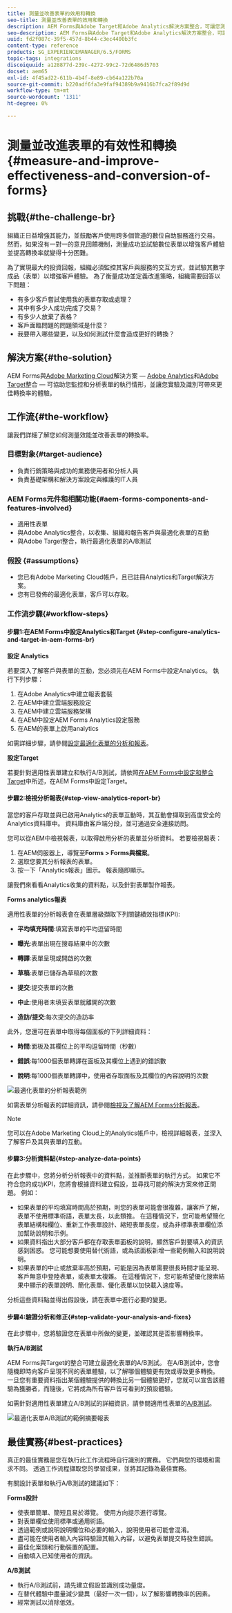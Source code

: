 ```yaml
---
title: 測量並改善表單的效用和轉換
seo-title: 測量並改善表單的效用和轉換
description: AEM Forms與Adobe Target和Adobe Analytics解決方案整合，可讓您測量並改善表單的效能和轉換率。
seo-description: AEM Forms與Adobe Target和Adobe Analytics解決方案整合，可讓您測量並改善表單的效能和轉換率。
uuid: fd2f087c-39f5-457d-8b44-c3ec4400b3fc
content-type: reference
products: SG_EXPERIENCEMANAGER/6.5/FORMS
topic-tags: integrations
discoiquuid: a128877d-239c-4272-99c2-72d6486d5703
docset: aem65
exl-id: 4f45ad22-611b-4b4f-8e89-cb64a122b70a
source-git-commit: b220adf6fa3e9faf94389b9a9416b7fca2f89d9d
workflow-type: tm+mt
source-wordcount: '1311'
ht-degree: 0%

---
```


# 測量並改進表單的有效性和轉換{#measure-and-improve-effectiveness-and-conversion-of-forms}

## 挑戰{#the-challenge-br}

組織正日益增強其能力，並鼓勵客戶使用跨多個管道的數位自助服務進行交易。 然而，如果沒有一對一的意見回饋機制，測量成功並試驗數位表單以增強客戶體驗並提高轉換率就變得十分困難。

為了實現最大的投資回報，組織必須監控其客戶與服務的交互方式，並試驗其數字成品（表單）以增強客戶體驗。 為了衡量成功並定義改進策略，組織需要回答以下問題：

* 有多少客戶嘗試使用我的表單存取或處理？
* 其中有多少人成功完成了交易？
* 有多少人放棄了表格？
* 客戶面臨問題的問題領域是什麼？
* 我要帶入哪些變更，以及如何測試什麼會造成更好的轉換？

## 解決方案{#the-solution}

AEM Forms與[Adobe Marketing Cloud](https://www.adobe.com/marketing-cloud.html)解決方案 — [Adobe Analytics](https://www.adobe.com/marketing-cloud/web-analytics.html)和[Adobe Target](https://www.adobe.com/marketing-cloud/testing-targeting.html)整合 — 可協助您監控和分析表單的執行情形，並讓您實驗及識別可帶來更佳轉換率的體驗。

## 工作流{#the-workflow}

讓我們詳細了解您如何測量效能並改善表單的轉換率。

### 目標對象{#target-audience}

* 負責行銷策略與成功的業務使用者和分析人員
* 負責基礎架構和解決方案設定與維護的IT人員

### AEM Forms元件和相關功能{#aem-forms-components-and-features-involved}

* 適用性表單
* 與Adobe Analytics整合，以收集、組織和報告客戶與最適化表單的互動
* 與Adobe Target整合，執行最適化表單的A/B測試

### 假設 {#assumptions}

* 您已有Adobe Marketing Cloud帳戶，且已註冊Analytics和Target解決方案。
* 您有已發佈的最適化表單，客戶可以存取。

### 工作流步驟{#workflow-steps}

#### 步驟1:在AEM Forms中設定Analytics和Target {#step-configure-analytics-and-target-in-aem-forms-br}

**設定 Analytics**

若要深入了解客戶與表單的互動，您必須先在AEM Forms中設定Analytics。 執行下列步驟：

1. 在Adobe Analytics中建立報表套裝
1. 在AEM中建立雲端服務設定
1. 在AEM中建立雲端服務架構
1. 在AEM中設定AEM Forms Analytics設定服務
1. 在AEM的表單上啟用analytics

如需詳細步驟，請參閱[設定最適化表單的分析和報表](../../forms/using/configure-analytics-forms-documents.md)。

**設定Target**

若要針對適用性表單建立和執行A/B測試，請依照[在AEM Forms中設定和整合Target](../../forms/using/ab-testing-adaptive-forms.md#p-set-up-and-integrate-target-in-aem-forms-p)中所述，在AEM Forms中設定Target。

#### 步驟2:檢視分析報表{#step-view-analytics-report-br}

當您的客戶存取並與已啟用Analytics的表單互動時，其互動會擷取到高度安全的Analytics資料庫中。 資料庫由客戶端分段，並可通過安全連接訪問。

您可以從AEM中檢視報表，以取得啟用分析的表單並分析資料。 若要檢視報表：

1. 在AEM伺服器上，導覽至&#x200B;**Forms > Forms與檔案**。
1. 選取您要其分析報表的表單。
1. 按一下「Analytics報表」圖示。 報表隨即顯示。

讓我們來看看Analytics收集的資料點，以及針對表單製作報表。

**Forms analytics報表**

適用性表單的分析報表會在表單層級擷取下列關鍵績效指標(KPI):

* **平均填充時間**:填寫表單的平均逗留時間
* **曝光**:表單出現在搜尋結果中的次數

* **轉譯**:表單呈現或開啟的次數
* **草稿**:表單已儲存為草稿的次數

* **提交**:提交表單的次數
* **中止**:使用者未填妥表單就離開的次數
* **造訪/提交**:每次提交的造訪率

此外，您還可在表單中取得每個面板的下列詳細資料：

* **時間**:面板及其欄位上的平均逗留時間（秒數）

* **錯誤**:每1000個表單轉譯在面板及其欄位上遇到的錯誤數

* **說明**:每1000個表單轉譯中，使用者存取面板及其欄位的內容說明的次數

![最適化表單的分析報表範例](assets/summary-report.png)

如需表單分析報表的詳細資訊，請參閱[檢視及了解AEM Forms分析報表](../../forms/using/view-understand-aem-forms-analytics-reports.md)。

>[!NOTE]
>
>您可以在Adobe Marketing Cloud上的Analytics帳戶中，檢視詳細報表，並深入了解客戶及其與表單的互動。

#### 步驟3:分析資料點{#step-analyze-data-points}

在此步驟中，您將分析分析報表中的資料點，並推斷表單的執行方式。 如果它不符合您的成功KPI，您將會根據資料建立假設，並尋找可能的解決方案來修正問題。 例如：

* 如果表單的平均填寫時間高於預期，則您的表單可能會很複雜，讓客戶了解，表單不使用標準術語，表單太長，以此類推。 在這種情況下，您可能希望簡化表單結構和欄位、重新工作表單設計、縮短表單長度，或為非標準表單欄位添加幫助說明和示例。
* 如果資料指出大部分客戶都在存取表單面板的說明，顯然客戶對要填入的資訊感到困惑。 您可能想要使用替代術語，或為該面板新增一些範例輸入和說明說明。
* 如果表單的中止或放棄率高於預期，可能是因為表單需要很長時間才能呈現、客戶無意中登陸表單，或表單太複雜。 在這種情況下，您可能希望優化搜索結果中顯示的表單說明、簡化表單、優化表單以加快載入速度等。

分析這些資料點並得出假設後，請在表單中進行必要的變更。

#### 步驟4:驗證分析和修正{#step-validate-your-analysis-and-fixes}

在此步驟中，您將驗證您在表單中所做的變更，並確認其是否影響轉換率。

**執行A/B測試**

AEM Forms與Target的整合可建立最適化表單的A/B測試。 在A/B測試中，您會隨機即時向客戶呈現不同的表單體驗，以了解哪個體驗更有效或導致更多轉換。 一旦您有重要資料指出某個體驗提供的轉換比另一個體驗更好，您就可以宣告該體驗為獲勝者，而隨後，它將成為所有客戶皆可看到的預設體驗。

如需針對適用性表單建立A/B測試的詳細資訊，請參閱適用性表單的[A/B測試](../../forms/using/ab-testing-adaptive-forms.md)。

![最適化表單A/B測試的範例摘要報表](assets/ab-test-report-4.png)

## 最佳實務{#best-practices}

真正的最佳實務是您在執行此工作流程時自行識別的實務。 它們與您的環境和需求不同。 透過工作流程擷取您的學習成果，並將其記錄為最佳實務。

有關設計表單和執行A/B測試的建議如下：

**Forms設計**

* 使表單簡單、簡短且易於導覽。 使用方向提示進行導覽。
* 對表單欄位使用標準或通用術語。
* 透過範例或說明說明欄位和必要的輸入，說明使用者可能會混淆。
* 盡可能在使用者輸入內容時驗證其輸入內容，以避免表單提交時發生錯誤。
* 最佳化案頭和行動裝置的配置。
* 自動填入已知使用者的資訊。

**A/B測試**

* 執行A/B測試前，請先建立假設並識別成功量度。
* 在替代體驗中盡量減少變異（最好一次一個），以了解影響轉換率的因素。
* 經常測試以消除低效。
